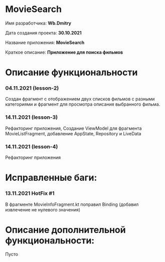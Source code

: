 # MovieSearch

Имя разработчика: **Wb.Dmitry**

Дата создания проекта: **30.10.2021**

Название приложения: **MovieSearch**

Краткое описание: **Приложение для поиска фильмов**



# Описание функциональности

### 04.11.2021 (lesson-2)

Создан фрагмент с отображением двух списков фильмов с разными категориями и фрагмент для просмотра описания выбранного фильма.

### 14.11.2021 (lesson-3)

Рефакторинг приложения, Создание ViewModel для фрагмента MovieListFragment, добавление AppState, Repository и LiveData

### 14.11.2021 (lesson-4)

Рефакторинг приложения



# Исправленные баги:

### 13.11.2021 HotFix #1 

В фрагменте MovieInfoFragment.kt поправил Binding (добавил извлечение не нулевого значения)



# Описание дополнительной функциональности:

Пусто
